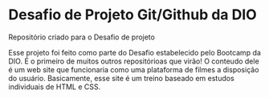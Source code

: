 # Desafio de Projeto Git/Github da DIO
Repositório criado para o Desafio de projeto

Esse projeto foi feito como parte do Desafio estabelecido pelo Bootcamp da DIO. É o primeiro de muitos outros repositórioas que virão!
O conteudo dele é um web site que funcionaria como uma plataforma de filmes a disposição do usuário. Basicamente, esse site é um treino baseado em estudos individuais de HTML e CSS.
